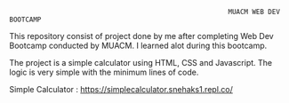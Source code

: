                                                            MUACM WEB DEV BOOTCAMP

This repository consist of project done by me after completing Web Dev Bootcamp conducted by MUACM. I learned alot during this bootcamp.

The project is a simple calculator using HTML, CSS and Javascript. The logic is very simple with the minimum lines of code.

Simple Calculator : https://simplecalculator.snehaks1.repl.co/
